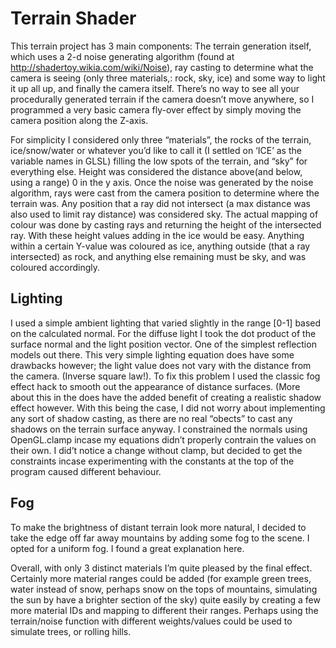 # Terrain Shader



This terrain project has 3 main components: The terrain generation itself, which uses a 2-d noise generating algorithm (found at http://shadertoy.wikia.com/wiki/Noise), ray casting to determine what the camera is seeing (only three materials,: rock, sky, ice) and some way to light it up all up, and finally the camera itself. There’s no way to see all your procedurally generated terrain if the camera doesn’t move anywhere, so I programmed a very basic camera fly-over effect by simply moving the camera position along the Z-axis.

For simplicity I considered only three “materials”, the rocks of the terrain, ice/snow/water or whatever you’d like to call it (I settled on ‘ICE’ as the variable names in GLSL) filling the low spots of the terrain, and “sky” for everything else. Height was considered the distance above(and below, using a range) 0 in the y axis. Once the noise was generated by the noise algorithm, rays were cast from the camera position to determine where the terrain was. Any position that a ray did not intersect (a max distance was also used to limit ray distance) was considered sky. The actual mapping of colour was done by casting rays and returning the height of the intersected ray. With these height values adding in the ice would be easy. Anything within a certain Y-value was coloured as ice, anything outside (that a ray intersected) as rock, and anything else remaining must be sky, and was coloured accordingly.

## Lighting
I used a simple ambient lighting that varied slightly in the range [0-1] based on the calculated normal. For the diffuse light I took the dot product of the surface normal and the light position vector. One of the simplest reflection models out there. This very simple lighting equation does have some drawbacks however; the light value does not vary with the distance from the camera. (Inverse square law!). To fix this problem I used the classic fog effect hack to smooth out the appearance of distance surfaces. (More about this in the does have the added benefit of creating a realistic shadow effect however. With this being the case, I did not worry about implementing any sort of shadow casting, as there are no real “obects” to cast any shadows on the terrain surface anyway. I constrained the normals using OpenGL.clamp incase my equations didn’t properly contrain the values on their own. I did’t notice a change without clamp, but decided to get the constraints incase experimenting with the constants at the top of the program caused different behaviour.

## Fog
To make the brightness of distant terrain look more natural, I decided to take the edge off far away mountains by adding some fog to the scene. I opted for a uniform fog.  I found a great explanation here.

Overall, with only 3 distinct materials I’m quite pleased by the final effect. Certainly more material ranges could be added (for example green trees, water instead of snow, perhaps snow on the tops of mountains, simulating the sun by have a brighter section of the sky) quite easily by creating a few more material IDs and mapping to different their  ranges. Perhaps using the terrain/noise function with different weights/values could be used to simulate trees, or rolling hills.
